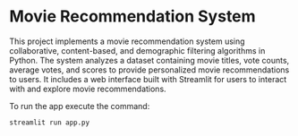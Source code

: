 # Movie Recommendation System

This project implements a movie recommendation system using collaborative, content-based, and demographic filtering algorithms in Python. The system analyzes a dataset containing movie titles, vote counts, average votes, and scores to provide personalized movie recommendations to users. It includes a web interface built with Streamlit for users to interact with and explore movie recommendations.


To run the app execute the command:  

```
streamlit run app.py
```
